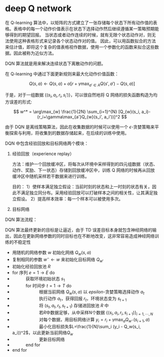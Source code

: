 # deep Q network

在 Q-learning 算法中，以矩阵的方式建立了一张存储每个状态下所有动作值的表格。表格中的每一个动作价值表示在状态下选择动作然后继续遵循某一策略预期能够得到的期望回报。
当状态或者动作连续的时候，就有无限个状态动作对，则无法使用这种表格形式来记录各个状态动作对的值。
因此，可以用函数拟合的方法来估计值，即将这个复杂的值表格视作数据，使用一个参数化的函数来拟合这些数据。因此被称为近似方法。

DQN 算法就是用来解决连续状态下离散动作的问题。

在 Q-learning 中通过下面更新规则来最大化动作价值函数：

$$
Q(s, a) \leftarrow Q(s, a) + \alpha[r + \gamma \max_{a'\in A}Q(s', a') - Q(s, a)]
$$

于是，对于一组数据 $\{(s_i, a_i, r_i, s_i')\}$，可以很自然地将 Q 网络的损失函数构造为均方误差的形式:

$$
w^* = \arg\max_{w} \frac{1}{2N} \sum_{i=1}^{N} [Q_{w}(s_i, a_i)-(r_i+\gamma\max_{a'}Q_{w}(s_i', a_i'))]^2
$$

由于 DQN 是离线策略算法，因此在收集数据的时候可以使用一个 $\epsilon$-贪婪策略来平衡探索与利用，将收集到的数据存储起来，在后续的训练中使用。

DQN 中包含经验回放和目标网络两个模块：

1. 经验回放（experience replay）

   方法：维护一个回放缓冲区，将每次从环境中采样得到的四元组数据（状态、动作、奖励、下一状态）存储到回放缓冲区中，训练 Q 网络的时候再从回放缓冲区中随机采样若干数据来进行训练。

   目的：
   1）使样本满足独立假设：当前时刻的状态和上一时刻的状态有关，因此不满足独立同分布。采用经验回放可以打破样本之间的相关性，让其满足独立假设。
   2）提高样本效率：每一个样本可以被使用多次。
2. 目标网络

DQN 算法流程：

DQN 算法最终更新的目标是让逼近，由于 TD 误差目标本身就包含神经网络的输出，因此在更新网络参数的同时目标也在不断地改变，这非常容易造成神经网络训练的不稳定性


- 用随机的网络参数 $w$ 初始化网络 $Q_w(s, a)$
- 复制相同的参数 $w^- \leftarrow w$ 来初始化目标网络 $Q_{w'}$
- 初始化经验回放池 $R$
- for 序列 $e=1 \rightarrow E$ do
- &ensp; &ensp; &ensp; &ensp; 获取环境初始状态 $s_1$
- &ensp; &ensp; &ensp; &ensp; for 时间步 $t=1 \rightarrow T$ do
- &ensp; &ensp; &ensp; &ensp; &ensp; &ensp; &ensp; &ensp; 根据当前网络 $Q_w(s, a)$ 以 $epsilon$-贪婪策略选择动作 $a_t$
- &ensp; &ensp; &ensp; &ensp; &ensp; &ensp; &ensp; &ensp; 执行动作 $a_t$，获得回报 $r_t$，环境状态变为 $s_{t+1}$
- &ensp; &ensp; &ensp; &ensp; &ensp; &ensp; &ensp; &ensp; 将 $(s_t, a_t, r_t, s_{t+1})$ 存储进回放池 $R$ 中
- &ensp; &ensp; &ensp; &ensp; &ensp; &ensp; &ensp; &ensp; 若$R$中数据足够，从中采样$N$个数据 $\{(s_i, a_i, r_i, s_{i+1})\}_{i=1,\cdots, N}$
- &ensp; &ensp; &ensp; &ensp; &ensp; &ensp; &ensp; &ensp; 对每个数据，用目标网络计算 $y_i = r_i + \gamma\max_{a}Q_{w^-}(s_{i+1}, a)$
- &ensp; &ensp; &ensp; &ensp; &ensp; &ensp; &ensp; &ensp; 最小化目标损失$L=\frac{1}{N}\sum_i (y_i - Q_w(s_i, a_i))^2$，以此更新当前网络$Q_w$
- &ensp; &ensp; &ensp; &ensp; &ensp; &ensp; &ensp; &ensp; 更新目标网络
- &ensp; &ensp; &ensp; &ensp; end for
- end for
